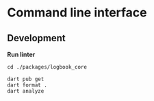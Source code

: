 # Command line interface

## Development

**Run linter**

```
cd ./packages/logbook_core

dart pub get
dart format .
dart analyze
```
